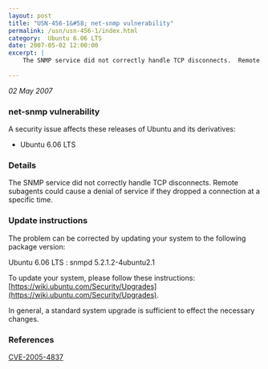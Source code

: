 ```yaml
---
layout: post
title: "USN-456-1&#58; net-snmp vulnerability"
permalink: /usn/usn-456-1/index.html
category:  Ubuntu 6.06 LTS
date: 2007-05-02 12:00:00
excerpt: |
    The SNMP service did not correctly handle TCP disconnects.  Remote  subagents could cause a denial of service if they dropped a connection  at a specific time.
    
--- 
```

 
 

*02 May 2007*

### net-snmp vulnerability

A security issue affects these releases of Ubuntu and its derivatives:

* Ubuntu 6.06 LTS

### Details

The SNMP service did not correctly handle TCP disconnects. Remote subagents could cause a denial of service if they dropped a connection at a specific time.

### Update instructions

The problem can be corrected by updating your system to the following package version:

Ubuntu 6.06 LTS
 : snmpd <span>5.2.1.2-4ubuntu2.1</span>

To update your system, please follow these instructions: [https://wiki.ubuntu.com/Security/Upgrades](https://wiki.ubuntu.com/Security/Upgrades).

In general, a standard system upgrade is sufficient to effect the necessary changes.

### References

 
 [CVE-2005-4837](http://people.ubuntu.com/~ubuntu-security/cve/CVE-2005-4837)
 

